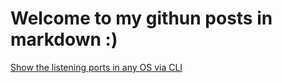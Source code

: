 # Welcome to my githun posts in markdown :)

[Show the listening ports in any OS via CLI](./cli/show-listening-post-on-any-os-via-cli.md)
